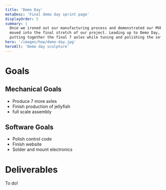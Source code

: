 ```yaml
---
title: 'Demo Day'
metaDesc: 'Final demo day sprint page'
displayOrder: 5
summary: |
  Once we ironed out our manufacturing process and demonstrated our MVP for Sprint 3, we
  moved into the final stretch of our project. Leading up to Demo Day, we worked on
  putting together the final 7 axles while tuning and polishing the software.
hero: '/images/how/demo-day.jpg'
heroAlt: 'Demo day sculpture'
---
```

# Goals

## Mechanical Goals

- Produce 7 more axles
- Finish production of jellyfish
- full scale assembly

## Software Goals

- Polish control code
- Finish website
- Solder and mount electronics

# Deliverables

To do!
